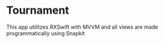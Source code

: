 # Tournament

This app utilitzes RXSwift with MVVM and all views are made programmatically using Snapkit

